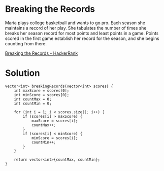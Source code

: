 # Breaking the Records

Maria plays college basketball and wants to go pro. Each season she maintains a record of her play. She tabulates the number of times she breaks her season record for most points and least points in a game. Points scored in the first game establish her record for the season, and she begins counting from there.

[Breaking the Records - HackerRank](https://www.hackerrank.com/challenges/breaking-best-and-worst-records/problem?isFullScreen=true)

# Solution

```
vector<int> breakingRecords(vector<int> scores) {
    int maxScore = scores[0];
    int minScore = scores[0];
    int countMax = 0;
    int countMin = 0;

    for (int i = 1; i < scores.size(); i++) {
        if (scores[i] > maxScore) {
            maxScore = scores[i];
            countMax++;
        }
        if (scores[i] < minScore) {
            minScore = scores[i];
            countMin++;
        }
    }

    return vector<int>{countMax, countMin};
}
```